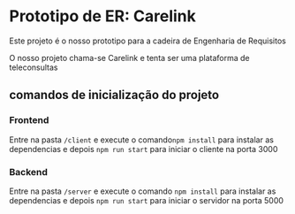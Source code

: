 # Prototipo de ER: Carelink
 Este projeto é o nosso prototipo para a cadeira de Engenharia de Requisitos

 O nosso projeto chama-se Carelink e tenta ser uma plataforma de teleconsultas

## comandos de inicialização do projeto
### Frontend
Entre na pasta `/client` e execute o comando`npm install` para instalar as dependencias e depois `npm run start` para iniciar o cliente na porta 3000

### Backend
Entre na pasta `/server` e execute o comando `npm install` para instalar as dependencias e depois `npm run start` para iniciar o servidor na porta 5000